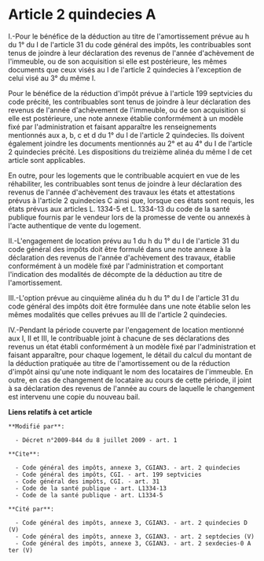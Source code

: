 # Article 2 quindecies A

I.-Pour le bénéfice de la déduction au titre de l'amortissement prévue au h du 1° du I de l'article 31 du code général des
impôts, les contribuables sont tenus de joindre à leur déclaration des revenus de l'année d'achèvement de l'immeuble, ou de
son acquisition si elle est postérieure, les mêmes documents que ceux visés au I de l'article 2 quindecies à l'exception de
celui visé au 3° du même I. 

Pour le bénéfice de la réduction d'impôt prévue à l'article 199 septvicies du code précité, les contribuables sont tenus de
joindre à leur déclaration des revenus de l'année d'achèvement de l'immeuble, ou de son acquisition si elle est postérieure,
une note annexe établie conformément à un modèle fixé par l'administration et faisant apparaître les renseignements
mentionnés aux a, b, c et d du 1° du I de l'article 2 quindecies. Ils doivent également joindre les documents mentionnés au
2° et au 4° du I de l'article 2 quindecies précité. Les dispositions du treizième alinéa du même I de cet article sont
applicables. 

En outre, pour les logements que le contribuable acquiert en vue de les réhabiliter, les contribuables sont tenus de joindre
à leur déclaration des revenus de l'année d'achèvement des travaux les états et attestations prévus à l'article 2 quindecies
C ainsi que, lorsque ces états sont requis, les états prévus aux articles L. 1334-5 et L. 1334-13 du code de la santé
publique fournis par le vendeur lors de la promesse de vente ou annexés à l'acte authentique de vente du logement. 

II.-L'engagement de location prévu au 1 du h du 1° du I de l'article 31 du code général des impôts doit être formulé dans une
note annexe à la déclaration des revenus de l'année d'achèvement des travaux, établie conformément à un modèle fixé par
l'administration et comportant l'indication des modalités de décompte de la déduction au titre de l'amortissement. 

III.-L'option prévue au cinquième alinéa du h du 1° du I de l'article 31 du code général des impôts doit être formulée dans
une note établie selon les mêmes modalités que celles prévues au III de l'article 2 quindecies. 

IV.-Pendant la période couverte par l'engagement de location mentionné aux I, II et III, le contribuable joint à chacune de
ses déclarations des revenus un état établi conformément à un modèle fixé par l'administration et faisant apparaître, pour
chaque logement, le détail du calcul du montant de la déduction pratiquée au titre de l'amortissement ou de la réduction
d'impôt ainsi qu'une note indiquant le nom des locataires de l'immeuble. En outre, en cas de changement de locataire au cours
de cette période, il joint à sa déclaration des revenus de l'année au cours de laquelle le changement est intervenu une copie
du nouveau bail.

**Liens relatifs à cet article**

	**Modifié par**:

	  - Décret n°2009-844 du 8 juillet 2009 - art. 1

	**Cite**:

	  - Code général des impôts, annexe 3, CGIAN3. - art. 2 quindecies
	  - Code général des impôts, CGI. - art. 199 septvicies
	  - Code général des impôts, CGI. - art. 31
	  - Code de la santé publique - art. L1334-13
	  - Code de la santé publique - art. L1334-5

	**Cité par**:

	  - Code général des impôts, annexe 3, CGIAN3. - art. 2 quindecies D (V)
	  - Code général des impôts, annexe 3, CGIAN3. - art. 2 septdecies (V)
	  - Code général des impôts, annexe 3, CGIAN3. - art. 2 sexdecies-0 A ter (V)
